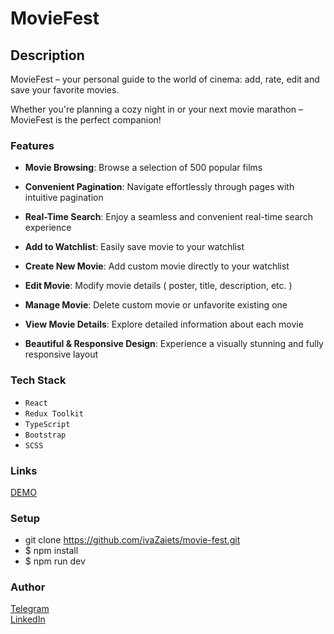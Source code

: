 # MovieFest
## Description
MovieFest – your personal guide to the world of cinema: add, rate, edit and save your favorite movies.  

Whether you're planning a cozy night in or your next movie marathon – MovieFest is the perfect companion!  

### Features
* **Movie Browsing**: Browse a selection of 500 popular films

* **Convenient Pagination**: Navigate effortlessly through pages with intuitive pagination

* **Real-Time Search**: Enjoy a seamless and convenient real-time search experience

* **Add to Watchlist**: Easily save movie to your watchlist

* **Create New Movie**: Add custom movie directly to your watchlist

* **Edit Movie**: Modify movie details ( poster, title, description, etc. )

* **Manage Movie**: Delete custom movie or unfavorite existing one

* **View Movie Details**: Explore detailed information about each movie

* **Beautiful & Responsive Design**: Experience a visually stunning and fully responsive layout

### Tech Stack
* `React`
* `Redux Toolkit`
* `TypeScript`
* `Bootstrap`
* `SCSS`

### Links
[DEMO](https://ivazaiets.github.io/movie-fest/)  

### Setup
* git clone https://github.com/ivaZaiets/movie-fest.git
* $ npm install
* $ npm run dev

### Author
[Telegram](https://t.me/swugre)  
[LinkedIn](https://www.linkedin.com/in/ivanna-zaiets-6122532a0/)
